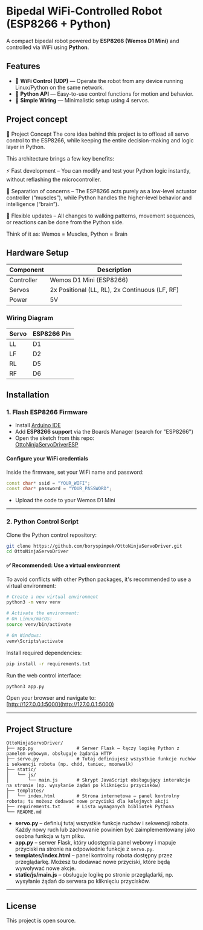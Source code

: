 # Bipedal WiFi-Controlled Robot (ESP8266 + Python)

A compact bipedal robot powered by **ESP8266 (Wemos D1 Mini)** and controlled via WiFi using **Python**.

## Features

- 📡 **WiFi Control (UDP)** — Operate the robot from any device running Linux/Python on the same network.
- 🐍 **Python API** — Easy-to-use control functions for motion and behavior.
- 🔌 **Simple Wiring** — Minimalistic setup using 4 servos.

## Project concept

🧠 Project Concept
The core idea behind this project is to offload all servo control to the ESP8266, while keeping the entire decision-making and logic layer in Python.

This architecture brings a few key benefits:

⚡ Fast development – You can modify and test your Python logic instantly, without reflashing the microcontroller.

🧠 Separation of concerns – The ESP8266 acts purely as a low-level actuator controller (“muscles”), while Python handles the higher-level behavior and intelligence (“brain”).

🔄 Flexible updates – All changes to walking patterns, movement sequences, or reactions can be done from the Python side.

Think of it as:
Wemos = Muscles, 
Python = Brain

## Hardware Setup

| Component   | Description                              |
|------------|------------------------------------------|
| Controller | Wemos D1 Mini (ESP8266)                  |
| Servos     | 2x Positional (LL, RL), 2x Continuous (LF, RF) |
| Power      | 5V                                       |

### Wiring Diagram

| Servo | ESP8266 Pin |
|-------|-------------|
| LL    | D1          |
| LF    | D2          |
| RL    | D5          |
| RF    | D6          |

## Installation

### 1. Flash ESP8266 Firmware

- Install [Arduino IDE](https://www.arduino.cc/en/software)
- Add **ESP8266 support** via the Boards Manager (search for "ESP8266")
- Open the sketch from this repo:  
  [OttoNinjaServoDriverESP](https://github.com/boryspimpek/OttoNinjaServoDriverESP)

#### Configure your WiFi credentials

Inside the firmware, set your WiFi name and password:

```cpp
const char* ssid = "YOUR_WIFI";
const char* password = "YOUR_PASSWORD";
```

- Upload the code to your Wemos D1 Mini

---

### 2. Python Control Script

Clone the Python control repository:

```bash
git clone https://github.com/boryspimpek/OttoNinjaServoDriver.git
cd OttoNinjaServoDriver
```

#### ✅ Recommended: Use a virtual environment

To avoid conflicts with other Python packages, it's recommended to use a virtual environment:

```bash
# Create a new virtual environment
python3 -m venv venv

# Activate the environment:
# On Linux/macOS:
source venv/bin/activate

# On Windows:
venv\Scripts\activate
```

Install required dependencies:

```bash
pip install -r requirements.txt
```

Run the web control interface:

```bash
python3 app.py
```

Open your browser and navigate to:  
[http://127.0.0.1:5000](http://127.0.0.1:5000)

---

## Project Structure

```
OttoNinjaServoDriver/
├── app.py                # Serwer Flask – łączy logikę Python z panelem webowym, obsługuje żądania HTTP
├── servo.py              # Tutaj definiujesz wszystkie funkcje ruchów i sekwencji robota (np. chód, taniec, moonwalk)
├── static/
│   └── js/
│       └── main.js       # Skrypt JavaScript obsługujący interakcje na stronie (np. wysyłanie żądań po kliknięciu przycisków)
├── templates/
│   └── index.html        # Strona internetowa – panel kontrolny robota; tu możesz dodawać nowe przyciski dla kolejnych akcji
├── requirements.txt      # Lista wymaganych bibliotek Pythona
└── README.md
```

- **servo.py** – definiuj tutaj wszystkie funkcje ruchów i sekwencji robota. Każdy nowy ruch lub zachowanie powinien być zaimplementowany jako osobna funkcja w tym pliku.
- **app.py** – serwer Flask, który udostępnia panel webowy i mapuje przyciski na stronie na odpowiednie funkcje z `servo.py`.
- **templates/index.html** – panel kontrolny robota dostępny przez przeglądarkę. Możesz tu dodawać nowe przyciski, które będą wywoływać nowe akcje.
- **static/js/main.js** – obsługuje logikę po stronie przeglądarki, np. wysyłanie żądań do serwera po kliknięciu przycisków.

---

## License

This project is open source.
